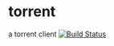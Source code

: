 # torrent
 a torrent client 
 [![Build Status](https://travis-ci.com/roz3x/torrent.svg?branch=master)](https://travis-ci.com/roz3x/torrent)